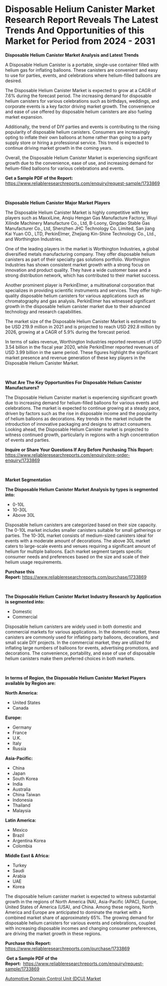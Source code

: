 <p><h1>Disposable Helium Canister Market Research Report Reveals The Latest Trends And Opportunities of this Market for Period from 2024 - 2031</h1></p><p><strong>Disposable Helium Canister Market Analysis and Latest Trends</strong></p>
<p><p>A Disposable Helium Canister is a portable, single-use container filled with helium gas for inflating balloons. These canisters are convenient and easy to use for parties, events, and celebrations where helium-filled balloons are desired.</p><p>The Disposable Helium Canister Market is expected to grow at a CAGR of 7.6% during the forecast period. The increasing demand for disposable helium canisters for various celebrations such as birthdays, weddings, and corporate events is a key factor driving market growth. The convenience and ease of use offered by disposable helium canisters are also fueling market expansion.</p><p>Additionally, the trend of DIY parties and events is contributing to the rising popularity of disposable helium canisters. Consumers are increasingly opting to inflate their own balloons at home rather than going to a party supply store or hiring a professional service. This trend is expected to continue driving market growth in the coming years.</p><p>Overall, the Disposable Helium Canister Market is experiencing significant growth due to the convenience, ease of use, and increasing demand for helium-filled balloons for various celebrations and events.</p></p>
<p><strong>Get a Sample PDF of the Report:&nbsp;</strong> <a href="https://www.reliableresearchreports.com/enquiry/request-sample/1733869">https://www.reliableresearchreports.com/enquiry/request-sample/1733869</a></p>
<p>&nbsp;</p>
<p><strong>Disposable Helium Canister Major Market Players</strong></p>
<p><p>The Disposable Helium Canister Market is highly competitive with key players such as MaxxiLine, Anqiu Hengan Gas Manufacture Factory, Wuyi Xilinde Machinery Manufacture Co., Ltd, B-Loony, Qingdao Stable Gas Manufacturer Co., Ltd, Shenzhen JHC Technology Co. Limited, San jiang Kai Yuan CO., LTD, PerkinElmer, Zhejiang Kin-Shine Technology Co., Ltd., and Worthington Industries. </p><p>One of the leading players in the market is Worthington Industries, a global diversified metals manufacturing company. They offer disposable helium canisters as part of their specialty gas solutions portfolio. Worthington Industries has shown consistent market growth with a strong focus on innovation and product quality. They have a wide customer base and a strong distribution network, which has contributed to their market success. </p><p>Another prominent player is PerkinElmer, a multinational corporation that specializes in providing scientific instruments and services. They offer high-quality disposable helium canisters for various applications such as chromatography and gas analysis. PerkinElmer has witnessed significant growth in the disposable helium canister market due to their advanced technology and research capabilities.</p><p>The market size of the Disposable Helium Canister Market is estimated to be USD 219.9 million in 2021 and is projected to reach USD 292.8 million by 2026, growing at a CAGR of 5.9% during the forecast period. </p><p>In terms of sales revenue, Worthington Industries reported revenues of USD 3.54 billion in the fiscal year 2020, while PerkinElmer reported revenues of USD 3.99 billion in the same period. These figures highlight the significant market presence and revenue generation of these key players in the Disposable Helium Canister Market.</p></p>
<p>&nbsp;</p>
<p><strong>What Are The Key Opportunities For Disposable Helium Canister Manufacturers?</strong></p>
<p><p>The Disposable Helium Canister market is experiencing significant growth due to increasing demand for helium-filled balloons for various events and celebrations. The market is expected to continue growing at a steady pace, driven by factors such as the rise in disposable income and the popularity of helium balloons as decorations. Key trends in the market include the introduction of innovative packaging and designs to attract consumers. Looking ahead, the Disposable Helium Canister market is projected to witness continued growth, particularly in regions with a high concentration of events and parties.</p></p>
<p><strong>Inquire or Share Your Questions If Any Before Purchasing This Report:</strong> <a href="https://www.reliableresearchreports.com/enquiry/pre-order-enquiry/1733869">https://www.reliableresearchreports.com/enquiry/pre-order-enquiry/1733869</a></p>
<p>&nbsp;</p>
<p><strong>Market Segmentation</strong></p>
<p><strong>The Disposable Helium Canister Market Analysis by types is segmented into:</strong></p>
<p><ul><li>0-10L</li><li>10-30L</li><li>Above 30L</li></ul></p>
<p><p>Disposable helium canisters are categorized based on their size capacity. The 0-10L market includes smaller canisters suitable for small gatherings or parties. The 10-30L market consists of medium-sized canisters ideal for events with a moderate amount of decorations. The above 30L market caters to large-scale events and venues requiring a significant amount of helium for multiple balloons. Each market segment targets specific consumer needs and preferences based on the size and scale of their helium usage requirements.</p></p>
<p><strong>Purchase this Report:&nbsp;</strong><a href="https://www.reliableresearchreports.com/purchase/1733869">https://www.reliableresearchreports.com/purchase/1733869</a></p>
<p>&nbsp;</p>
<p><strong>The Disposable Helium Canister Market Industry Research by Application is segmented into:</strong></p>
<p><ul><li>Domestic</li><li>Commercial</li></ul></p>
<p><p>Disposable helium canisters are widely used in both domestic and commercial markets for various applications. In the domestic market, these canisters are commonly used for inflating party balloons, decorations, and small scale DIY projects. In the commercial market, they are utilized for inflating large numbers of balloons for events, advertising promotions, and decorations. The convenience, portability, and ease of use of disposable helium canisters make them preferred choices in both markets.</p></p>
<p>&nbsp;</p>
<p><strong>In terms of Region, the Disposable Helium Canister Market Players available by Region are:</strong></p>
<p>
    <p> <strong> North America: </strong>
        <ul>
            <li>United States</li>
            <li>Canada</li>
        </ul>
        </p> 
    <p> <strong> Europe: </strong>
        <ul>
            <li>Germany</li>
            <li>France</li>
            <li>U.K.</li>
            <li>Italy</li>
            <li>Russia</li>
        </ul>
        </p> 
    <p> <strong> Asia-Pacific: </strong>
        <ul>
            <li>China</li>
            <li>Japan</li>
            <li>South Korea</li>
            <li>India</li>
            <li>Australia</li>
            <li>China Taiwan</li>
            <li>Indonesia</li>
            <li>Thailand</li>
            <li>Malaysia</li>
        </ul>
        </p> 
    <p> <strong> Latin America: </strong>
        <ul>
            <li>Mexico</li>
            <li>Brazil</li>
            <li>Argentina Korea</li>
            <li>Colombia</li>
        </ul>
        </p> 
    <p> <strong> Middle East & Africa: </strong>
        <ul>
            <li>Turkey</li>
            <li>Saudi</li>
            <li>Arabia</li>
            <li>UAE</li>
            <li>Korea</li>
        </ul>
    </p>
    </p>
<p><p>The disposable helium canister market is expected to witness substantial growth in the regions of North America (NA), Asia-Pacific (APAC), Europe, United States of America (USA), and China. Among these regions, North America and Europe are anticipated to dominate the market with a combined market share of approximately 65%. The growing demand for disposable helium canisters for various events and celebrations, coupled with increasing disposable incomes and changing consumer preferences, are driving the market growth in these regions.</p></p>
<p><strong>Purchase this Report: </strong><a href="https://www.reliableresearchreports.com/purchase/1733869">https://www.reliableresearchreports.com/purchase/1733869</a></p>
<p>&nbsp;<strong>Get a Sample PDF of the Report:&nbsp;&nbsp;</strong><a href="https://www.reliableresearchreports.com/enquiry/request-sample/1733869">https://www.reliableresearchreports.com/enquiry/request-sample/1733869</a></p>
<p><strong></strong></p>
<p><p><a href="https://lydian-appliance-61d.notion.site/Automotive-Domain-Control-Unit-DCU-Market-Size-Global-Industry-Overview-Market-Segmentation-and--cf6ea862121547a3acd966752f5aa50f">Automotive Domain Control Unit (DCU) Market</a></p></p>